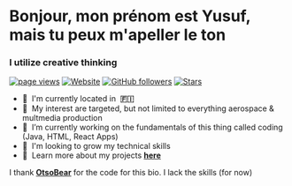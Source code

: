 <h1 align="left" id="yvaristil-title">Bonjour, mon prénom est Yusuf, mais tu peux m'apeller le ton </h1>
<h3 align="left">I utilize creative thinking </h3>

[![page views](https://komarev.com/ghpvc/?username=yvaristil&label=profile+views)](https://github.com/yvaristil/yvaristil)
[![Website](https://img.shields.io/website?url=https%3A%2F%2Fotso.veistera.com)](https://linktr.ee/yvaristil)
[![GitHub followers](https://img.shields.io/github/followers/yvaristil?style=flat&logo=github)](https://github.com/yvaristil?tab=followers)
[![Stars](https://img.shields.io/github/stars/yvaristil?style=flat&logo=github)](https://github.com/yvaristil?tab=stars)

<!--
<a href="#otsobear-title">
<img src="https://github-readme-stats.vercel.app/api?username=otsobear&show_icons=true&theme=dark" alt="otsobear" align="right" />
</a>
-->
- :red_circle: &nbsp;I'm currently located in &nbsp;**🇫🇮**
- :red_circle: &nbsp;My interest are targeted, but not limited to everything aerospace & multmedia production
- :red_circle: &nbsp;I’m currently working on the fundamentals of this thing called coding (Java, HTML, React Apps)
- :red_circle: &nbsp;I'm looking to grow my technical skills
- :red_circle: &nbsp;Learn more about my projects **<a href="https://linktr.ee/yvaristil" target="_blank">here</a>**


I thank **<a href="https://github.com/OtsoBear" target="_blank">OtsoBear</a>** for the code for this bio. I lack the skills (for now)

